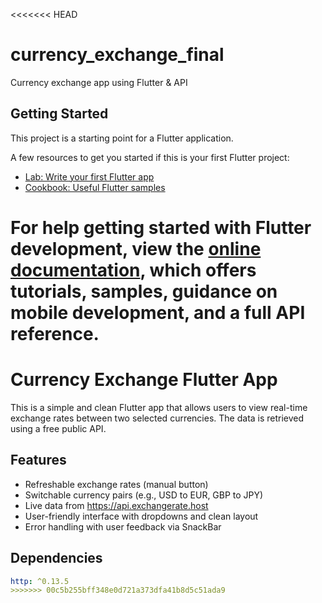 <<<<<<< HEAD
# currency_exchange_final

Currency exchange app using Flutter & API

## Getting Started

This project is a starting point for a Flutter application.

A few resources to get you started if this is your first Flutter project:

- [Lab: Write your first Flutter app](https://docs.flutter.dev/get-started/codelab)
- [Cookbook: Useful Flutter samples](https://docs.flutter.dev/cookbook)

For help getting started with Flutter development, view the
[online documentation](https://docs.flutter.dev/), which offers tutorials,
samples, guidance on mobile development, and a full API reference.
=======
#  Currency Exchange Flutter App

This is a simple and clean Flutter app that allows users to view real-time exchange rates between two selected currencies. The data is retrieved using a free public API.

##  Features

-  Refreshable exchange rates (manual button)
-  Switchable currency pairs (e.g., USD to EUR, GBP to JPY)
-  Live data from https://api.exchangerate.host
-  User-friendly interface with dropdowns and clean layout
-  Error handling with user feedback via SnackBar

##  Dependencies

```yaml
http: ^0.13.5
>>>>>>> 00c5b255bff348e0d721a373dfa41b8d5c51ada9
